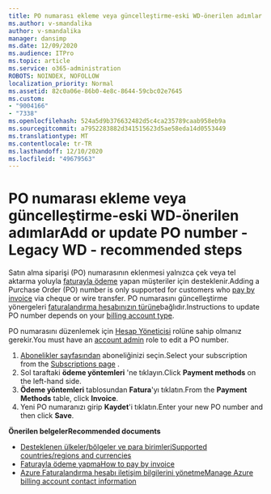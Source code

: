 ```yaml
---
title: PO numarası ekleme veya güncelleştirme-eski WD-önerilen adımlar
ms.author: v-smandalika
author: v-smandalika
manager: dansimp
ms.date: 12/09/2020
ms.audience: ITPro
ms.topic: article
ms.service: o365-administration
ROBOTS: NOINDEX, NOFOLLOW
localization_priority: Normal
ms.assetid: 82c0a06e-86b0-4e8c-8644-59cbc02e7645
ms.custom:
- "9004166"
- "7338"
ms.openlocfilehash: 524a5d9b376632482d5c4ca235789caab958eb9a
ms.sourcegitcommit: a7952283882d341515623d5ae58eda14d0553449
ms.translationtype: MT
ms.contentlocale: tr-TR
ms.lasthandoff: 12/10/2020
ms.locfileid: "49679563"
---
```

# <a name="add-or-update-po-number---legacy-wd---recommended-steps"></a><span data-ttu-id="1e4cc-102">PO numarası ekleme veya güncelleştirme-eski WD-önerilen adımlar</span><span class="sxs-lookup"><span data-stu-id="1e4cc-102">Add or update PO number - Legacy WD - recommended steps</span></span>

<span data-ttu-id="1e4cc-103">Satın alma siparişi (PO) numarasının eklenmesi yalnızca çek veya tel aktarma yoluyla [faturayla ödeme](https://docs.microsoft.com/azure/cost-management-billing/manage/pay-by-invoice) yapan müşteriler için desteklenir.</span><span class="sxs-lookup"><span data-stu-id="1e4cc-103">Adding a Purchase Order (PO) number is only supported for customers who [pay by invoice](https://docs.microsoft.com/azure/cost-management-billing/manage/pay-by-invoice) via cheque or wire transfer.</span></span> <span data-ttu-id="1e4cc-104">PO numarasını güncelleştirme yönergeleri [faturalandırma hesabınızın türüne](https://docs.microsoft.com/azure/cost-management-billing/manage/view-all-accounts)bağlıdır.</span><span class="sxs-lookup"><span data-stu-id="1e4cc-104">Instructions to update PO number depends on your [billing account type](https://docs.microsoft.com/azure/cost-management-billing/manage/view-all-accounts).</span></span>

<span data-ttu-id="1e4cc-105">PO numarasını düzenlemek için [Hesap Yöneticisi](https://docs.microsoft.com/azure/role-based-access-control/rbac-and-directory-admin-roles) rolüne sahip olmanız gerekir.</span><span class="sxs-lookup"><span data-stu-id="1e4cc-105">You must have an [account admin](https://docs.microsoft.com/azure/role-based-access-control/rbac-and-directory-admin-roles) role to edit a PO number.</span></span>

1. <span data-ttu-id="1e4cc-106">[Abonelikler sayfasından](https://ms.portal.azure.com/#blade/Microsoft_Azure_Billing/SubscriptionsBlade) aboneliğinizi seçin.</span><span class="sxs-lookup"><span data-stu-id="1e4cc-106">Select your subscription from the [Subscriptions page](https://ms.portal.azure.com/#blade/Microsoft_Azure_Billing/SubscriptionsBlade) .</span></span>
2. <span data-ttu-id="1e4cc-107">Sol taraftaki **ödeme yöntemleri** 'ne tıklayın.</span><span class="sxs-lookup"><span data-stu-id="1e4cc-107">Click **Payment methods** on the left-hand side.</span></span>
3. <span data-ttu-id="1e4cc-108">**Ödeme yöntemleri** tablosundan **Fatura**'yı tıklatın.</span><span class="sxs-lookup"><span data-stu-id="1e4cc-108">From the **Payment Methods** table, click **Invoice**.</span></span> 
4. <span data-ttu-id="1e4cc-109">Yeni PO numaranızı girip **Kaydet**'i tıklatın.</span><span class="sxs-lookup"><span data-stu-id="1e4cc-109">Enter your new PO number and then click **Save**.</span></span>

<span data-ttu-id="1e4cc-110">**Önerilen belgeler**</span><span class="sxs-lookup"><span data-stu-id="1e4cc-110">**Recommended documents**</span></span>

- [<span data-ttu-id="1e4cc-111">Desteklenen ülkeler/bölgeler ve para birimleri</span><span class="sxs-lookup"><span data-stu-id="1e4cc-111">Supported countries/regions and currencies</span></span>](https://azure.microsoft.com/en-us/pricing/faq/) 
- [<span data-ttu-id="1e4cc-112">Faturayla ödeme yapma</span><span class="sxs-lookup"><span data-stu-id="1e4cc-112">How to pay by invoice</span></span>](https://docs.microsoft.com/azure/cost-management-billing/manage/pay-by-invoice) 
- [<span data-ttu-id="1e4cc-113">Azure Faturalandırma hesabı iletişim bilgilerini yönetme</span><span class="sxs-lookup"><span data-stu-id="1e4cc-113">Manage Azure billing account contact information</span></span>](https://docs.microsoft.com/azure/cost-management-billing/manage/change-azure-account-profile)


